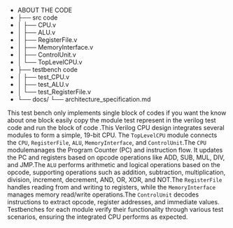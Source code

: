* ABOUT THE CODE
* ├── src code
* │   ├── CPU.v
* │   ├── ALU.v
* │   ├── RegisterFile.v
* │   ├── MemoryInterface.v
* │   ├── ControlUnit.v
* │   └── TopLevelCPU.v
* ├── testbench code
* │   ├── test_CPU.v
* │   ├── test_ALU.v
* │   └── test_RegisterFile.v
* └── docs/
    └── architecture_specification.md

This test bench only implements single block of codes if you want the know about one block easily copy the module test represent in the verilog test code and run the block of code .This Verilog CPU design integrates several modules to form a simple, 19-bit CPU. The `TopLevelCPU` module connects the `CPU`, `RegisterFile`, `ALU`, `MemoryInterface`, and `ControlUnit`.The `CPU` modulemanages the Program Counter (PC) and instruction flow. It updates the PC and registers based on opcode operations like ADD, SUB, MUL, DIV, and JMP.The `ALU` performs arithmetic and logical operations based on the opcode, supporting operations such as addition, subtraction, multiplication, division, increment, decrement, AND, OR, XOR, and NOT.The `RegisterFile` handles reading from and writing to registers, while the `MemoryInterface` manages memory read/write operations.The `ControlUnit` decodes instructions to extract opcode, register addresses, and immediate values. Testbenches for each module verify their functionality through various test scenarios, ensuring the integrated CPU performs as expected.
